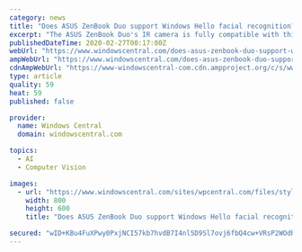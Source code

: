 ```yaml
---
category: news
title: "Does ASUS ZenBook Duo support Windows Hello facial recognition?"
excerpt: "The ASUS ZenBook Duo's IR camera is fully compatible with this facial recognition system. On top of that, the device also has a fingerprint reader if you would prefer to use Windows Hello that way. The ASUS ZenBook Duo is a really cool device for reasons that go beyond Windows Hello functionality. The uinique dual HD display design allows you ..."
publishedDateTime: 2020-02-27T00:17:00Z
webUrl: "https://www.windowscentral.com/does-asus-zenbook-duo-support-windows-hello-facial-recognition"
ampWebUrl: "https://www.windowscentral.com/does-asus-zenbook-duo-support-windows-hello-facial-recognition?amp"
cdnAmpWebUrl: "https://www-windowscentral-com.cdn.ampproject.org/c/s/www.windowscentral.com/does-asus-zenbook-duo-support-windows-hello-facial-recognition?amp"
type: article
quality: 59
heat: 59
published: false

provider:
  name: Windows Central
  domain: windowscentral.com

topics:
  - AI
  - Computer Vision

images:
  - url: "https://www.windowscentral.com/sites/wpcentral.com/files/styles/large/public/field/image/2020/01/zenbook-duo-5.jpg?itok=309EOs4z"
    width: 800
    height: 600
    title: "Does ASUS ZenBook Duo support Windows Hello facial recognition?"

secured: "wID+KBu4FuXPwy0PxjNCI57kb7hvdB7I4nl5D9Sl7ovj6fbQ4cw+VRsP2WOdRwSL0lJc6ofc4SyiCZ5qeZSz/LLbKZWbOiqcu/zxuOejE3zsNFOTaRRVXnQLn+bDHsyDnq31MowaHsUGPKf6rQ8lq05y5lM2AhNw38RoZajjIlZiFaYPy5ICOgBSD4VpIK+0Gk4CHmxmp2sQSFqvfDzpybBevpG1dO65nyCK8ehx4B9GZ22fLqNLozumqAbzd7ec0VLi8uTk2ILRlrT5i2AwRUM5XTwFltS9M2z8djV0mrlRey4YVH2zC7NdWGX0DwvL;SJsqS1z3AoNzRL7aOFL4cQ=="
---
```


